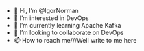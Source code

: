 - 👋 Hi, I’m @IgorNorman
- 👀 I’m interested in DevOps
- 🌱 I’m currently learning Apache Kafka
- 💞️ I’m looking to collaborate on DevOps
- 📫 How to reach me///Well write to me here

<!---
IgorNorman/IgorNorman is a ✨ special ✨ repository because its `README.md` (this file) appears on your GitHub profile.
You can click the Preview link to take a look at your changes.
--->
